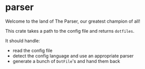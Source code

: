 # parser

Welcome to the land of The Parser, our greatest champion of all!

This crate takes a path to the config file and returns `dotfiles`.

It should handle:

- read the config file
- detect the config language and use an appropriate parser
- generate a bunch of `DotFile`'s and hand them back
